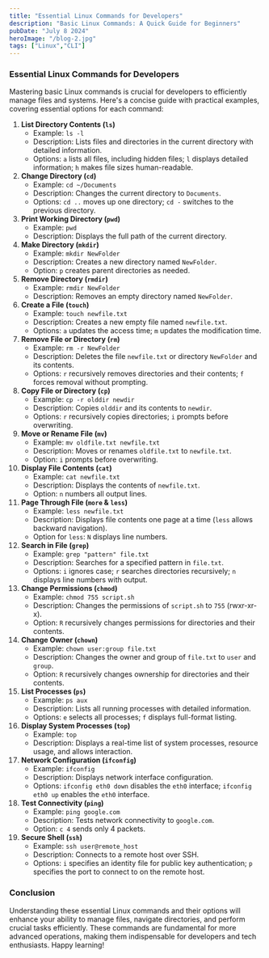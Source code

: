 ```yaml
---
title: "Essential Linux Commands for Developers"
description: "Basic Linux Commands: A Quick Guide for Beginners"
pubDate: "July 8 2024"
heroImage: "/blog-2.jpg"
tags: ["Linux","CLI"]
---
```


### Essential Linux Commands for Developers

Mastering basic Linux commands is crucial for developers to efficiently manage files and systems. Here's a concise guide with practical examples, covering essential options for each command:

1. **List Directory Contents (`ls`)**
    - Example: `ls -l`
    - Description: Lists files and directories in the current directory with detailed information.
    - Options: `a` lists all files, including hidden files; `l` displays detailed information; `h` makes file sizes human-readable.
2. **Change Directory (`cd`)**
    - Example: `cd ~/Documents`
    - Description: Changes the current directory to `Documents`.
    - Options: `cd ..` moves up one directory; `cd -` switches to the previous directory.
3. **Print Working Directory (`pwd`)**
    - Example: `pwd`
    - Description: Displays the full path of the current directory.
4. **Make Directory (`mkdir`)**
    - Example: `mkdir NewFolder`
    - Description: Creates a new directory named `NewFolder`.
    - Option: `p` creates parent directories as needed.
5. **Remove Directory (`rmdir`)**
    - Example: `rmdir NewFolder`
    - Description: Removes an empty directory named `NewFolder`.
6. **Create a File (`touch`)**
    - Example: `touch newfile.txt`
    - Description: Creates a new empty file named `newfile.txt`.
    - Options: `a` updates the access time; `m` updates the modification time.
7. **Remove File or Directory (`rm`)**
    - Example: `rm -r NewFolder`
    - Description: Deletes the file `newfile.txt` or directory `NewFolder` and its contents.
    - Options: `r` recursively removes directories and their contents; `f` forces removal without prompting.
8. **Copy File or Directory (`cp`)**
    - Example: `cp -r olddir newdir`
    - Description: Copies `olddir` and its contents to `newdir`.
    - Options: `r` recursively copies directories; `i` prompts before overwriting.
9. **Move or Rename File (`mv`)**
    - Example: `mv oldfile.txt newfile.txt`
    - Description: Moves or renames `oldfile.txt` to `newfile.txt`.
    - Option: `i` prompts before overwriting.
10. **Display File Contents (`cat`)**
    - Example: `cat newfile.txt`
    - Description: Displays the contents of `newfile.txt`.
    - Option: `n` numbers all output lines.
11. **Page Through File (`more` & `less`)**
    - Example: `less newfile.txt`
    - Description: Displays file contents one page at a time (`less` allows backward navigation).
    - Option for `less`: `N` displays line numbers.
12. **Search in File (`grep`)**
    - Example: `grep "pattern" file.txt`
    - Description: Searches for a specified pattern in `file.txt`.
    - Options: `i` ignores case; `r` searches directories recursively; `n` displays line numbers with output.
13. **Change Permissions (`chmod`)**
    - Example: `chmod 755 script.sh`
    - Description: Changes the permissions of `script.sh` to `755` (rwxr-xr-x).
    - Option: `R` recursively changes permissions for directories and their contents.
14. **Change Owner (`chown`)**
    - Example: `chown user:group file.txt`
    - Description: Changes the owner and group of `file.txt` to `user` and `group`.
    - Option: `R` recursively changes ownership for directories and their contents.
15. **List Processes (`ps`)**
    - Example: `ps aux`
    - Description: Lists all running processes with detailed information.
    - Options: `e` selects all processes; `f` displays full-format listing.
16. **Display System Processes (`top`)**
    - Example: `top`
    - Description: Displays a real-time list of system processes, resource usage, and allows interaction.
17. **Network Configuration (`ifconfig`)**
    - Example: `ifconfig`
    - Description: Displays network interface configuration.
    - Options: `ifconfig eth0 down` disables the `eth0` interface; `ifconfig eth0 up` enables the `eth0` interface.
18. **Test Connectivity (`ping`)**
    - Example: `ping google.com`
    - Description: Tests network connectivity to `google.com`.
    - Option: `c 4` sends only 4 packets.
19. **Secure Shell (`ssh`)**
    - Example: `ssh user@remote_host`
    - Description: Connects to a remote host over SSH.
    - Options: `i` specifies an identity file for public key authentication; `p` specifies the port to connect to on the remote host.

### Conclusion

Understanding these essential Linux commands and their options will enhance your ability to manage files, navigate directories, and perform crucial tasks efficiently. These commands are fundamental for more advanced operations, making them indispensable for developers and tech enthusiasts. Happy learning!